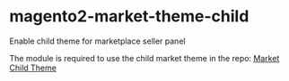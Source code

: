# magento2-market-theme-child

Enable child theme for marketplace seller panel

The module is required to use the child market theme in the repo: [Market Child Theme](https://github.com/landofcoder/theme-marketplace-theme-child)